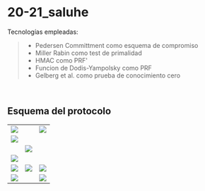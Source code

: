 # 20-21_saluhe
Tecnologías empleadas:<br>
> - Pedersen Committment como esquema de compromiso  
> - Miller Rabin como test de primalidad
> - HMAC como PRF'
> - Funcion de Dodis-Yampolsky como PRF
> - Gelberg et al. como prueba de conocimiento cero

<br>
<h2> Esquema del protocolo</h2>

<table style="border: none!important;">
  <tr>
    <td><img src="https://latex.codecogs.com/svg.image?\textit{U(pp,e;}r_{u})\\"/></td>
    <td></td>
    <td><img src="https://latex.codecogs.com/svg.image?\textit{CA(pp;}r_{CA})"/></td>
  </tr>
  <tr>
    <td>
          <img src="https://latex.codecogs.com/svg.image?\\r'_{u}&space;\leftarrow&space;\textit{SHA-256&space;}(0\left|&space;\right|r_{u})\\\rho_{u}\leftarrow&space;\textit{SHA-256&space;}(1\left|&space;\right|r_{u})\\(C,Open)&space;\leftarrow&space;\textit{Pedersen&space;}(r'_{u},\rho_{u})\\s'&space;\leftarrow&space;\textit{SHA-256&space;}(2\left|&space;\right|r_{u})&space;" /></td>
    <td></td>
    <td></td>
  </tr> 
  <tr>
    <td></td>
    <td><img src="https://latex.codecogs.com/svg.image?\\\overset{C}{\rightarrow}\\\\\overset{r_{CA}}{\leftarrow}\\\\" /></td>
    <td></td>
  </tr>
  <tr>
    <td><img src="https://latex.codecogs.com/svg.image?\\s\leftarrow&space;r'_{u}\oplus&space;\textit{SHA-256&space;}(r_{CA})\\\left&space;(&space;\left&space;(&space;a_{\gamma}&space;\right&space;)_{\gamma=1}^{j}&space;,&space;i&space;\right&space;)\leftarrow&space;\textit{Algorithm&space;2&space;with&space;random&space;string&space;HMAC}&space;(s',\gamma,1^{\left|&space;r_{w}&space;\right|})\\p\leftarrow&space;a_{i}&space;\\q\leftarrow&space;a_{j}&space;\\N\leftarrow&space;p\ast&space;q&space;\\\pi_{W}\leftarrow&space;\Pi_{W}&space;\textit{&space;Gelberg&space;et&space;al.&space;proof&space;that&space;(N,e)&space;}\epsilon&space;\textit{&space;}L_{w}&space;\textit{&space;with&space;random&space;string&space;HMAC}(s',\textit{j&plus;2},1^{\left|&space;r_{\pi_{w}}&space;\right|})\\\\&space;" /></td>
    <td></td>
    <td></td>
  </tr>
  <tr>
    <td><img src="https://latex.codecogs.com/svg.image?\textit{Erase&space;all&space;variables&space;but&space;N,&space;e,&space;i,&space;p,&space;q,}&space;\left&space;(&space;a_{\gamma&space;}&space;\right&space;)_{\gamma&space;\neq&space;i,j},&space;\pi&space;\textit{&space;and&space;}\pi_{W}\\" /></td>
    <td><img src="https://latex.codecogs.com/svg.image?\\\xrightarrow[i,\left&space;(&space;a_{\gamma&space;}&space;\right&space;)_{\gamma&space;\neq&space;i,j}]{\textit{(N,e),}\pi,\pi_{W}}\\\\" /></td>
    <td>
      <img src="https://latex.codecogs.com/svg.image?\\s''\leftarrow&space;\textit{HMAC(}r_{CA})\\\Pi_{W}\textit{.Verf(pp}_{\pi_{W}},\textit{(N,e),}\pi_{W})\questeq&space;1\\" /> 
    </td>
  </tr>
  <tr>
    <td><img src="https://latex.codecogs.com/svg.image?\textit{return&space;((N,e),(p,q,e))}\\" /></td>
    <td></td>
    <td><img src="https://latex.codecogs.com/svg.image?\textit{return&space;(N,e)}\\" /></td>
  </tr>
  </table>

